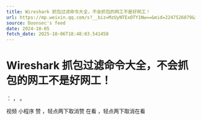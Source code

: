 ```yaml
---
title: Wireshark 抓包过滤命令大全，不会抓包的网工不是好网工！
url: https://mp.weixin.qq.com/s?__biz=MzUyNTExOTY1Nw==&mid=2247526879&idx=1&sn=0f1e61a463d15e336ab6d97e033f196e
source: Doonsec's feed
date: 2024-10-05
fetch_date: 2025-10-06T18:48:03.541458
---
```


# Wireshark 抓包过滤命令大全，不会抓包的网工不是好网工！

：
，
。

视频
小程序
赞
，轻点两下取消赞
在看
，轻点两下取消在看